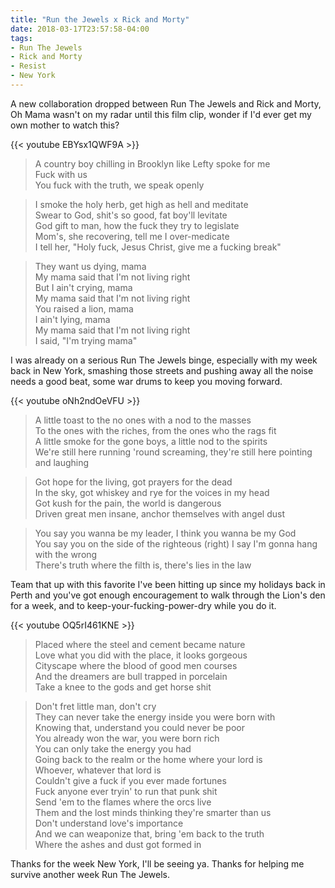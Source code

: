 ```yaml
---
title: "Run the Jewels x Rick and Morty"
date: 2018-03-17T23:57:58-04:00
tags:
- Run The Jewels
- Rick and Morty
- Resist
- New York
---
```


A new collaboration dropped between Run The Jewels and Rick and Morty, Oh Mama wasn't on my radar until this film clip, wonder if I'd ever get my own mother to watch this?

{{< youtube EBYsx1QWF9A >}}

> A country boy chilling in Brooklyn like Lefty spoke for me<br/>
> Fuck with us<br/>
> You fuck with the truth, we speak openly<br/>

> I smoke the holy herb, get high as hell and meditate<br/>
> Swear to God, shit's so good, fat boy'll levitate<br/>
> God gift to man, how the fuck they try to legislate<br/>
> Mom's, she recovering, tell me I over-medicate<br/>
> I tell her, "Holy fuck, Jesus Christ, give me a fucking break"<br/>

> They want us dying, mama<br/>
> My mama said that I'm not living right<br/>
> But I ain't crying, mama<br/>
> My mama said that I'm not living right<br/>
> You raised a lion, mama<br/>
> I ain't lying, mama<br/>
> My mama said that I'm not living right<br/>
> I said, "I'm trying mama"<br/>

I was already on a serious Run The Jewels binge, especially with my week back in New York, smashing those streets and pushing away all the noise needs a good beat, some war drums to keep you moving forward.

{{< youtube oNh2ndOeVFU >}}

> A little toast to the no ones with a nod to the masses<br/>
> To the ones with the riches, from the ones who the rags fit<br/>
> A little smoke for the gone boys, a little nod to the spirits<br/>
> We're still here running 'round screaming, they're still here pointing and laughing<br/>

> Got hope for the living, got prayers for the dead<br/>
> In the sky, got whiskey and rye for the voices in my head<br/>
> Got kush for the pain, the world is dangerous<br/>
> Driven great men insane, anchor themselves with angel dust<br/>

> You say you wanna be my leader, I think you wanna be my God<br/>
> You say you on the side of the righteous (right) I say I'm gonna hang with the wrong<br/>
> There's truth where the filth is, there's lies in the law<br/>

Team that up with this favorite I've been hitting up since my holidays back in Perth and you've got enough encouragement to walk through the Lion's den for a week, and to keep-your-fucking-power-dry while you do it.

{{< youtube OQ5rI461KNE >}}

> Placed where the steel and cement became nature<br/>
> Love what you did with the place, it looks gorgeous<br/>
> Cityscape where the blood of good men courses<br/>
> And the dreamers are bull trapped in porcelain<br/>
> Take a knee to the gods and get horse shit<br/>

> Don't fret little man, don't cry<br/>
> They can never take the energy inside you were born with<br/>
> Knowing that, understand you could never be poor<br/>
> You already won the war, you were born rich<br/>
> You can only take the energy you had<br/>
> Going back to the realm or the home where your lord is<br/>
> Whoever, whatever that lord is<br/>
> Couldn't give a fuck if you ever made fortunes<br/>
> Fuck anyone ever tryin' to run that punk shit<br/>
> Send 'em to the flames where the orcs live<br/>
> Them and the lost minds thinking they're smarter than us<br/>
> Don't understand love's importance<br/>
> And we can weaponize that, bring 'em back to the truth<br/>
> Where the ashes and dust got formed in<br/>

Thanks for the week New York, I'll be seeing ya. Thanks for helping me survive another week Run The Jewels.
